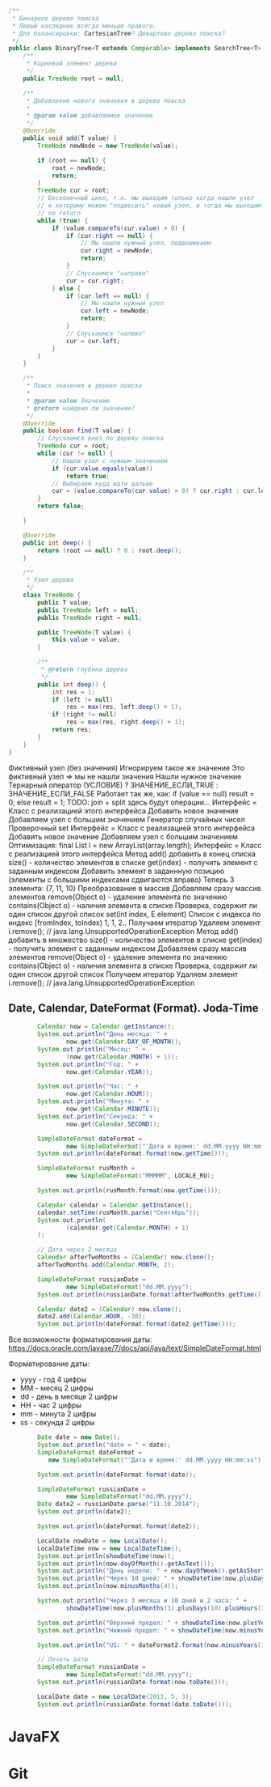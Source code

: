 ``` java
/**
 * Бинарное дерево поиска
 * Левый наследник всегда меньше правого.
 * Для балансировки: CartesianTree? Декартово дерево поиска?
 */
public class BinaryTree<T extends Comparable> implements SearchTree<T> {
    /**
     * Корневой элемент дерева
     */
    public TreeNode root = null;

    /**
     * Добавление нового значения в дерево поиска
     *
     * @param value добавляемое значение
     */
    @Override
    public void add(T value) {
        TreeNode newNode = new TreeNode(value);

        if (root == null) {
            root = newNode;
            return;
        }
        TreeNode cur = root;
        // Бесконечный цикл, т.к. мы выходим только когда нашли узел
        // к которому можем "подвесить" новый узел, и тогда мы выходим
        // по return
        while (true) {
            if (value.compareTo(cur.value) > 0) {
                if (cur.right == null) {
                    // Мы нашли нужный узел, подвешиваем
                    cur.right = newNode;
                    return;
                }
                // Спускаемся "направо"
                cur = cur.right;
            } else {
                if (cur.left == null) {
                    // Мы нашли нужный узел
                    cur.left = newNode;
                    return;
                }
                // Спускаемся "налево"
                cur = cur.left;
            }
        }
    }

    /**
     * Поиск значения в дереве поиска
     *
     * @param value Значение
     * @return найдено ли значение?
     */
    @Override
    public boolean find(T value) {
        // Спускаемся вниз по дереву поиска
        TreeNode cur = root;
        while (cur != null) {
            // Нашли узел с нужным значением
            if (cur.value.equals(value))
                return true;
            // Выбираем куда идти дальше
            cur = (value.compareTo(cur.value) > 0) ? cur.right : cur.left;
        }
        return false;

    }

    @Override
    public int deep() {
        return (root == null) ? 0 : root.deep();
    }

    /**
     * Узел дерева
     */
    class TreeNode {
        public T value;
        public TreeNode left = null;
        public TreeNode right = null;

        public TreeNode(T value) {
            this.value = value;
        }

        /**
         * @return глубина дерева
         */
        public int deep() {
            int res = 1;
            if (left != null)
                res = max(res, left.deep() + 1);
            if (right != null)
                res = max(res, right.deep() + 1);
            return res;
        }
    }
}
```
Фиктивный узел (без значения)
Игнорируем такое же значение
Это фиктивный узел => мы не нашли значения
Нашли нужное значение
Тернарный оператор
(УСЛОВИЕ) ? ЗНАЧЕНИЕ_ЕСЛИ_TRUE : ЗНАЧЕНИЕ_ЕСЛИ_FALSE
Работает так же, как:
if (value == null)
result = 0;
else
result = 1;
TODO: join + split
здесь будут операции...
Интерфейс =  Класс с реализацией этого интерфейса
Добавить новое значение
Добавляем узел с большим значением
Генератор случайных чисел
Проверочный set
Интерфейс =  Класс с реализацией этого интерфейса
Добавить новое значение
Добавляем узел с большим значением
Оптимизация: final List<T> l = new ArrayList<T>(array.length);
Интерфейс =  Класс с реализацией этого интерфейса
Метод add() добавить в конец списка
size() - количество элементов в списке
get(index) - получить элемент с заданным индексом
Добавить элемент в заданнную позицию (элементы с большими индексами сдвигаются вправо)
Теперь 3 элемента: {7, 11, 10}
Преобразование в массив
Добавляем сразу массив элементов
remove(Object o) - удаление элемента по значению
contains(Object o) - наличия элемента в списке
Проверка, содержит ли один список другой список
set(int index, E element)
Список с индекса по индекс [fromIndex, toIndex)
1, 1, 2..
Получаем итератор
Удаляем элемент
i.remove(); // java.lang.UnsupportedOperationException
Метод add() добавить в множество
size() - количество элементов в списке
get(index) - получить элемент с заданным индексом
Добавляем сразу массив элементов
remove(Object o) - удаление элемента по значению
contains(Object o) - наличия элемента в списке
Проверка, содержит ли один список другой список
Получаем итератор
Удаляем элемент
i.remove(); // java.lang.UnsupportedOperationException

Date, Calendar, DateFormat (Format). Joda-Time
----------------------------------------------


``` java
        Calendar now = Calendar.getInstance();
        System.out.println("День месяца: " +
                now.get(Calendar.DAY_OF_MONTH));
        System.out.println("Месяц: " +
                (now.get(Calendar.MONTH) + 1));
        System.out.println("Год: " +
                now.get(Calendar.YEAR));

        System.out.println("Час: " +
                now.get(Calendar.HOUR));
        System.out.println("Минута: " +
                now.get(Calendar.MINUTE));
        System.out.println("Секунда: " +
                now.get(Calendar.SECOND));

        SimpleDateFormat dateFormat =
                new SimpleDateFormat("'Дата и время:' dd.MM.yyyy HH:mm:ss");
        System.out.println(dateFormat.format(now.getTime()));

        SimpleDateFormat rusMonth =
                new SimpleDateFormat("MMMMM", LOCALE_RU);

        System.out.println(rusMonth.format(now.getTime()));

        Calendar calendar = Calendar.getInstance();
        calendar.setTime(rusMonth.parse("Сентябрь"));
        System.out.println(
                (calendar.get(Calendar.MONTH) + 1)
        );

        // Дата через 2 месяца
        Calendar afterTwoMonths = (Calendar) now.clone();
        afterTwoMonths.add(Calendar.MONTH, 2);

        SimpleDateFormat russianDate =
                new SimpleDateFormat("dd.MM.yyyy");
        System.out.println(russianDate.format(afterTwoMonths.getTime()));

        Calendar date2 = (Calendar) now.clone();
        date2.add(Calendar.HOUR, -30);
        System.out.println(dateFormat.format(date2.getTime()));
```

Все возможности форматирования даты:
https://docs.oracle.com/javase/7/docs/api/java/text/SimpleDateFormat.html

Форматирование даты:
* yyyy - год 4 цифры
* MM - месяц 2 цифры
* dd - день в месяце 2 цифры
* HH - час 2 цифры
* mm - минута 2 цифры
* ss - секунда 2 цифры
``` java
        Date date = new Date();
        System.out.println("date = " + date);
        SimpleDateFormat dateFormat =
           new SimpleDateFormat("'Дата и время:' dd.MM.yyyy HH:mm:ss");

        System.out.println(dateFormat.format(date));

        SimpleDateFormat russianDate =
                new SimpleDateFormat("dd.MM.yyyy");
        Date date2 = russianDate.parse("11.10.2014");
        System.out.println(date2);

        System.out.println(dateFormat.format(date2));
```
``` java
        LocalDate nowDate = new LocalDate();
        LocalDateTime now = new LocalDateTime();
        System.out.println(showDateTime(now));
        System.out.println(now.dayOfMonth().getAsText());
        System.out.println("День недели: " + now.dayOfWeek().getAsShortText());
        System.out.println("Через 10 дней: " + showDateTime(now.plusDays(10)));
        System.out.println(now.minusMonths(4));

        System.out.println("Через 3 месяца и 10 дней и 2 часа: " +
                showDateTime(now.plusMonths(3).plusDays(10).plusHours(2)));

        System.out.println("Верхний предел: " + showDateTime(now.plusYears(100000)));
        System.out.println("Нижний предел: " + showDateTime(now.minusYears(100000)));

        System.out.println("US: " + dateFormat2.format(now.minusYears(100000).toDate()));

        // Печать даты
        SimpleDateFormat russianDate =
                new SimpleDateFormat("dd.MM.yyyy");
        System.out.println(russianDate.format(now.toDate()));

        LocalDate date = new LocalDate(2013, 5, 3);
        System.out.println(russianDate.format(date.toDate()));
```

﻿JavaFX
======



Git
===

